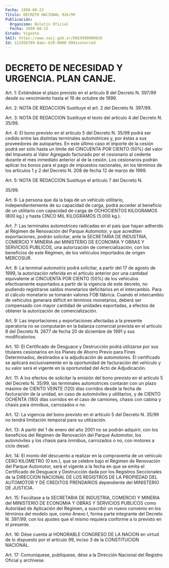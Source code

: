 ```yaml
---
Fecha: 1999-08-23
Título: DECRETO NACIONAL 926/99
Publicación:
  Organismo: Boletín Oficial
  Fecha: 1999-08-25
Estado: Vigente
SAIJ: https://www.saij.gob.ar/DN19990000926
Id: 123456789-0abc-629-0000-9991soterced
---
```

# DECRETO DE NECESIDAD Y URGENCIA. PLAN CANJE.

<a id="1"></a>
Art. 1: Extiéndese el  plazo  previsto  en  el  artículo 8 del Decreto N. 397/99  desde su vencimiento hasta el 19 de octubre  de 1999.

<a id="2"></a>
Art. 2: NOTA DE REDACCION Sustituye el art. 2 del Decreto N. 397/99.

<a id="3"></a>
Art. 3: NOTA DE REDACCION Sustituye el texto del artículo 4 del Decreto N. 35/99.

<a id="4"></a>
Art. 4: El bono previsto en el artículo 5 del Decreto N. 35/99 podrá ser cedido  entre  las  distintas  terminales automotrices y, por éstas a sus proveedores de autopartes.  En este último caso el importe de la cesión podrá ser sólo hasta un límite del CINCUENTA POR  CIENTO  (50%)  del  valor del Impuesto al Valor Agregado facturado  por el cesionario al cedente  durante  el  mes inmediato anterior al  de la cesión. Los cesionarios podrán aplicar los bonos para el pago de  impuestos nacionales, en los términos de los artículos 1 y 2 del Decreto N. 208 de fecha 12 de marzo de 1999.

<a id="5"></a>
Art. 5: NOTA DE REDACCION Sustituye el artículo 7 del Decreto N.

35/99.

<a id="6"></a>
Art. 6: La persona que da la baja de un  vehículo  utilitario, independientemente  de  su  capacidad  de carga, podrá acceder al beneficio de un utilitario con capacidad de carga  de OCHOCIENTOS  KILOGRAMOS (800  kg.)  y  hasta  CINCO  MIL KILOGRAMOS (5.000 kg.).

<a id="7"></a>
Art. 7: Las terminales automotrices radicadas en el país que hayan adherido  al  Régimen  de  Renovación  del  Parque Automotor, y que acrediten exportaciones, podrán solicitar, ante  la  SECRETARIA  DE INDUSTRIA,  COMERCIO Y MINERIA del MINISTERIO DE ECONOMIA Y OBRAS Y SERVICIOS PUBLICOS,  una  autorización de comercialización, con los beneficios de este Régimen,  de  los vehículos importados de origen MERCOSUR.

<a id="8"></a>
Art. 8: La terminal automotriz podrá solicitar, a partir del 17 de agosto de 1999, la autorización referida  en  el  artículo anterior por una cantidad equivalente al CINCUENTA POR CIENTO  (50%)  de los vehículos efectivamente exportados a partir de la vigencia de  este decreto, no pudiendo registrarse saldos monetarios deficitarios  en el  intercambio.  Para  el cálculo monetario se tomarán valores FOB fábrica. Cuando el intercambio  de  vehículos  generara  déficit en términos  monetarios,  deberá ser compensado con mayor cantidad  de unidades  exportadas,  a efectos  de  obtener  la  autorización  de comercialización.

<a id="9"></a>
Art. 9: Las importaciones  y exportaciones afectadas a la presente operatoria no se computarán en  la balanza comercial prevista en el artículo 8 del Decreto N. 2677 de fecha  20  de diciembre de 1991 y sus modificatorios.

<a id="10"></a>
Art.  10: El  Certificado  de  Desguace  y  Destrucción   podrá utilizarse  por  sus  titulares cesionarios en los Planes de Ahorro Previo para Fines Determinados,  destinados  a  la  adjudicación de automotores.  El  certificado  se  aplicará  exclusivamente  en  la oportunidad de facturación del vehículo y su valor  será el vigente en la oportunidad del Acto de Adjudicación.

<a id="11"></a>
Art. 11: A los efectos de solicitar la emisión del  bono previsto en  el artículo 5 del Decreto N. 35/99, las terminales automotrices contarán  con  un plazo máximo de CIENTO VEINTE (120) días corridos desde la fecha de  facturación de la unidad, en caso de automóviles y utilitarios, y de  CIENTO  OCHENTA (180) días corridos en el caso de camiones, chasis con cabina  y chasis para ómnibus, carrozados o no.

<a id="12"></a>
Art.  12: La vigencia del bono previsto  en  el  artículo  5  del Decreto N. 35/99 no tendrá limitación temporal para su utilización.

<a id="13"></a>
Art. 13: A  partir  del  1  de  enero  del  año 2001 no se podrán adquirir, con los beneficios del Régimen de Renovación  del  Parque Automotor, los automóviles y los chasis para ómnibus, carrozados  o no, con motores a ciclo diesel.

<a id="14"></a>
Art.  14: El monto del descuento a realizar en la compraventa de un vehículo  CERO KILOMETRO (0 km.), que se celebre bajo el Régimen de Renovación  del  Parque Automotor, será el vigente a la fecha en que se emita el Certificado  de Desguace y Destrucción dada por los Registros Seccionales de la DIRECCION  NACIONAL DE LOS REGISTROS DE LA PROPIEDAD DEL AUTOMOTOR Y DE CREDITOS PRENDARIOS dependiente del MINISTERIO DE JUSTICIA.

<a id="15"></a>
Art.  15: Facúltase a la SECRETARIA DE  INDUSTRIA,  COMERCIO  Y MINERIA del MINISTERIO  DE  ECONOMIA  Y  OBRAS Y SERVICIOS PUBLICOS como  Autoridad de Aplicación del Régimen,  a  suscribir  un  nuevo convenio  en los términos del modelo que, como Anexo I, forma parte integrante del Decreto N. 397/99,  con  los ajustes que el mismo requiera conforme a lo previsto en el presente.

<a id="16"></a>
Art. 16: Dése cuenta al HONORABLE CONGRESO DE LA NACION en virtud de  lo dispuesto por el artículo 99, inciso 3  de  la  CONSTITUCION NACIONAL.

<a id="17"></a>
Art. 17: Comuníquese, publíquese, dése a la Dirección Nacional del Registro Oficial  y archívese.